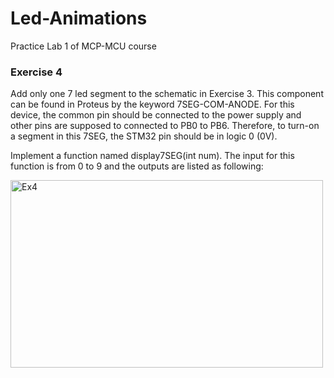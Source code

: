 # Led-Animations
Practice Lab 1 of MCP-MCU course

### Exercise 4
Add only one 7 led segment to the schematic in Exercise 3. This component can be found in Proteus by the keyword 7SEG-COM-ANODE. For this device, the common pin should be connected to the power supply and other pins are supposed to connected to PB0 to PB6. Therefore, to turn-on a segment in this 7SEG, the STM32 pin should be in logic 0 (0V).
 
Implement a function named display7SEG(int num). The input for this function is from 0 to 9 and the outputs are listed as following:

<img width="500" height="300" alt="Ex4" src="https://github.com/user-attachments/assets/7ab0ecdf-bed3-497b-a82a-6109d8280263" />

